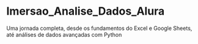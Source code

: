 # Imersao_Analise_Dados_Alura
Uma jornada completa, desde os fundamentos do Excel e Google Sheets, até análises de dados avançadas com Python
